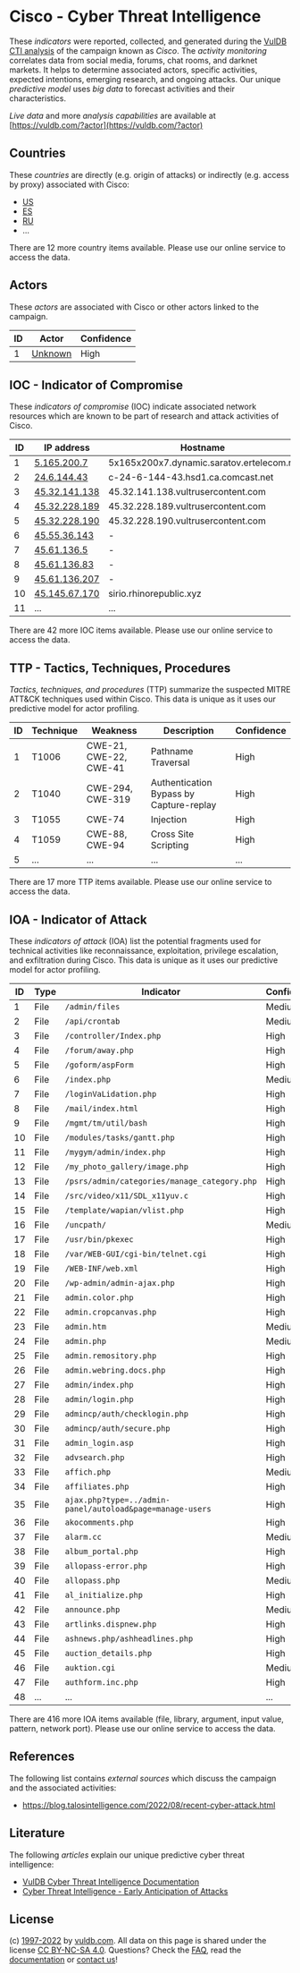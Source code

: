 # Cisco - Cyber Threat Intelligence

These _indicators_ were reported, collected, and generated during the [VulDB CTI analysis](https://vuldb.com/?kb.cti) of the campaign known as _Cisco_. The _activity monitoring_ correlates data from social media, forums, chat rooms, and darknet markets. It helps to determine associated actors, specific activities, expected intentions, emerging research, and ongoing attacks. Our unique _predictive model_ uses _big data_ to forecast activities and their characteristics.

_Live data_ and more _analysis capabilities_ are available at [https://vuldb.com/?actor](https://vuldb.com/?actor)

## Countries

These _countries_ are directly (e.g. origin of attacks) or indirectly (e.g. access by proxy) associated with Cisco:

* [US](https://vuldb.com/?country.us)
* [ES](https://vuldb.com/?country.es)
* [RU](https://vuldb.com/?country.ru)
* ...

There are 12 more country items available. Please use our online service to access the data.

## Actors

These _actors_ are associated with Cisco or other actors linked to the campaign.

ID | Actor | Confidence
-- | ----- | ----------
1 | [Unknown](https://vuldb.com/?actor.unknown) | High

## IOC - Indicator of Compromise

These _indicators of compromise_ (IOC) indicate associated network resources which are known to be part of research and attack activities of Cisco.

ID | IP address | Hostname | Actor | Confidence
-- | ---------- | -------- | ----- | ----------
1 | [5.165.200.7](https://vuldb.com/?ip.5.165.200.7) | 5x165x200x7.dynamic.saratov.ertelecom.ru | [Unknown](https://vuldb.com/?actor.unknown) | High
2 | [24.6.144.43](https://vuldb.com/?ip.24.6.144.43) | c-24-6-144-43.hsd1.ca.comcast.net | [Unknown](https://vuldb.com/?actor.unknown) | High
3 | [45.32.141.138](https://vuldb.com/?ip.45.32.141.138) | 45.32.141.138.vultrusercontent.com | [Unknown](https://vuldb.com/?actor.unknown) | High
4 | [45.32.228.189](https://vuldb.com/?ip.45.32.228.189) | 45.32.228.189.vultrusercontent.com | [Unknown](https://vuldb.com/?actor.unknown) | High
5 | [45.32.228.190](https://vuldb.com/?ip.45.32.228.190) | 45.32.228.190.vultrusercontent.com | [Unknown](https://vuldb.com/?actor.unknown) | High
6 | [45.55.36.143](https://vuldb.com/?ip.45.55.36.143) | - | [Unknown](https://vuldb.com/?actor.unknown) | High
7 | [45.61.136.5](https://vuldb.com/?ip.45.61.136.5) | - | [Unknown](https://vuldb.com/?actor.unknown) | High
8 | [45.61.136.83](https://vuldb.com/?ip.45.61.136.83) | - | [Unknown](https://vuldb.com/?actor.unknown) | High
9 | [45.61.136.207](https://vuldb.com/?ip.45.61.136.207) | - | [Unknown](https://vuldb.com/?actor.unknown) | High
10 | [45.145.67.170](https://vuldb.com/?ip.45.145.67.170) | sirio.rhinorepublic.xyz | [Unknown](https://vuldb.com/?actor.unknown) | High
11 | ... | ... | ... | ...

There are 42 more IOC items available. Please use our online service to access the data.

## TTP - Tactics, Techniques, Procedures

_Tactics, techniques, and procedures_ (TTP) summarize the suspected MITRE ATT&CK techniques used within Cisco. This data is unique as it uses our predictive model for actor profiling.

ID | Technique | Weakness | Description | Confidence
-- | --------- | -------- | ----------- | ----------
1 | T1006 | CWE-21, CWE-22, CWE-41 | Pathname Traversal | High
2 | T1040 | CWE-294, CWE-319 | Authentication Bypass by Capture-replay | High
3 | T1055 | CWE-74 | Injection | High
4 | T1059 | CWE-88, CWE-94 | Cross Site Scripting | High
5 | ... | ... | ... | ...

There are 17 more TTP items available. Please use our online service to access the data.

## IOA - Indicator of Attack

These _indicators of attack_ (IOA) list the potential fragments used for technical activities like reconnaissance, exploitation, privilege escalation, and exfiltration during Cisco. This data is unique as it uses our predictive model for actor profiling.

ID | Type | Indicator | Confidence
-- | ---- | --------- | ----------
1 | File | `/admin/files` | Medium
2 | File | `/api/crontab` | Medium
3 | File | `/controller/Index.php` | High
4 | File | `/forum/away.php` | High
5 | File | `/goform/aspForm` | High
6 | File | `/index.php` | Medium
7 | File | `/loginVaLidation.php` | High
8 | File | `/mail/index.html` | High
9 | File | `/mgmt/tm/util/bash` | High
10 | File | `/modules/tasks/gantt.php` | High
11 | File | `/mygym/admin/index.php` | High
12 | File | `/my_photo_gallery/image.php` | High
13 | File | `/psrs/admin/categories/manage_category.php` | High
14 | File | `/src/video/x11/SDL_x11yuv.c` | High
15 | File | `/template/wapian/vlist.php` | High
16 | File | `/uncpath/` | Medium
17 | File | `/usr/bin/pkexec` | High
18 | File | `/var/WEB-GUI/cgi-bin/telnet.cgi` | High
19 | File | `/WEB-INF/web.xml` | High
20 | File | `/wp-admin/admin-ajax.php` | High
21 | File | `admin.color.php` | High
22 | File | `admin.cropcanvas.php` | High
23 | File | `admin.htm` | Medium
24 | File | `admin.php` | Medium
25 | File | `admin.remository.php` | High
26 | File | `admin.webring.docs.php` | High
27 | File | `admin/index.php` | High
28 | File | `admin/login.php` | High
29 | File | `admincp/auth/checklogin.php` | High
30 | File | `admincp/auth/secure.php` | High
31 | File | `admin_login.asp` | High
32 | File | `advsearch.php` | High
33 | File | `affich.php` | Medium
34 | File | `affiliates.php` | High
35 | File | `ajax.php?type=../admin-panel/autoload&page=manage-users` | High
36 | File | `akocomments.php` | High
37 | File | `alarm.cc` | Medium
38 | File | `album_portal.php` | High
39 | File | `allopass-error.php` | High
40 | File | `allopass.php` | Medium
41 | File | `al_initialize.php` | High
42 | File | `announce.php` | Medium
43 | File | `artlinks.dispnew.php` | High
44 | File | `ashnews.php/ashheadlines.php` | High
45 | File | `auction_details.php` | High
46 | File | `auktion.cgi` | Medium
47 | File | `authform.inc.php` | High
48 | ... | ... | ...

There are 416 more IOA items available (file, library, argument, input value, pattern, network port). Please use our online service to access the data.

## References

The following list contains _external sources_ which discuss the campaign and the associated activities:

* https://blog.talosintelligence.com/2022/08/recent-cyber-attack.html

## Literature

The following _articles_ explain our unique predictive cyber threat intelligence:

* [VulDB Cyber Threat Intelligence Documentation](https://vuldb.com/?kb.cti)
* [Cyber Threat Intelligence - Early Anticipation of Attacks](https://www.scip.ch/en/?labs.20201022)

## License

(c) [1997-2022](https://vuldb.com/?kb.changelog) by [vuldb.com](https://vuldb.com/?kb.about). All data on this page is shared under the license [CC BY-NC-SA 4.0](https://creativecommons.org/licenses/by-nc-sa/4.0/). Questions? Check the [FAQ](https://vuldb.com/?kb.faq), read the [documentation](https://vuldb.com/?kb) or [contact us](https://vuldb.com/?contact)!
